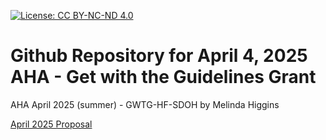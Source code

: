 [![License: CC BY-NC-ND 4.0](https://img.shields.io/badge/License-CC_BY--NC--ND_4.0-lightgrey.svg)](https://creativecommons.org/licenses/by-nc-nd/4.0/)

# Github Repository for April 4, 2025 AHA - Get with the Guidelines Grant
AHA April 2025 (summer) - GWTG-HF-SDOH
by Melinda Higgins

[April 2025 Proposal](https://melindahiggins2000.github.io/AHA2025_GWTG_HF_SDOH/MelindaHiggins_GWTG_HFSDOH_April2025_Proposal.html)

